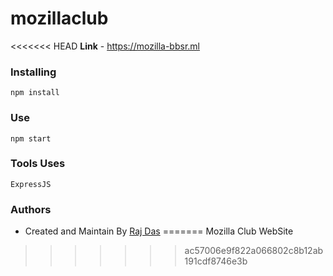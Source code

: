 # mozillaclub
<<<<<<< HEAD
**Link** - https://mozilla-bbsr.ml
### Installing
```
npm install
```
### Use
```
npm start
```
### Tools Uses
```
ExpressJS
```
### Authors
* Created and Maintain By [Raj Das](https:fb.com/itsrajdas)
=======
Mozilla Club WebSite
>>>>>>> ac57006e9f822a066802c8b12ab191cdf8746e3b
